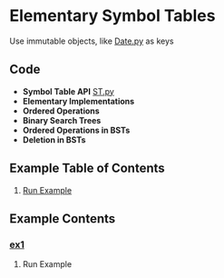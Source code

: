 # Elementary Symbol Tables
Use immutable objects, like [Date.py](../py/AlgsSedgewickWayne/Date.py) as keys

## Code
  * **Symbol Table API**
    [ST.py](../py/AlgsSedgewickWayne/ST.py)
  * **Elementary Implementations**    
  * **Ordered Operations**    
  * **Binary Search Trees**    
  * **Ordered Operations in BSTs**    
  * **Deletion in BSTs**    

## Example Table of Contents
  1. [Run Example](#ex1)

## Example Contents
### [ex1](#example-contents)
1. Run Example
